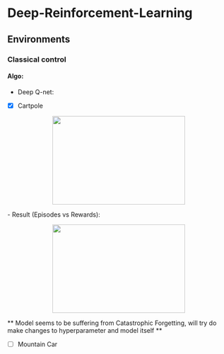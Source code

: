 # Deep-Reinforcement-Learning
## Environments
### Classical control
#### Algo:
- Deep Q-net: 
- [X] Cartpole
<p align="center">

<img src="https://github.com/yaswanth1701/Deep-Reinforcement-Learning/assets/92177410/8995c48d-06ab-43e9-83cd-1854f028335a" width="300" height="200">
</p>
- Result (Episodes vs Rewards):
<p align="center">

<img src="https://github.com/yaswanth1701/Deep-Reinforcement-Learning/assets/92177410/c03473b2-745b-43ee-a112-a99966e45187" width="300" height="200">
</p> 
** Model seems to be suffering from Catastrophic Forgetting, will try do make changes to hyperparameter and model itself **


- [ ] Mountain Car


